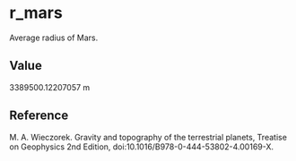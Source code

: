 # r_mars

Average radius of Mars.

## Value

3389500.12207057 m

## Reference

M. A. Wieczorek. Gravity and topography of the terrestrial planets, Treatise on Geophysics 2nd Edition, doi:10.1016/B978-0-444-53802-4.00169-X.
